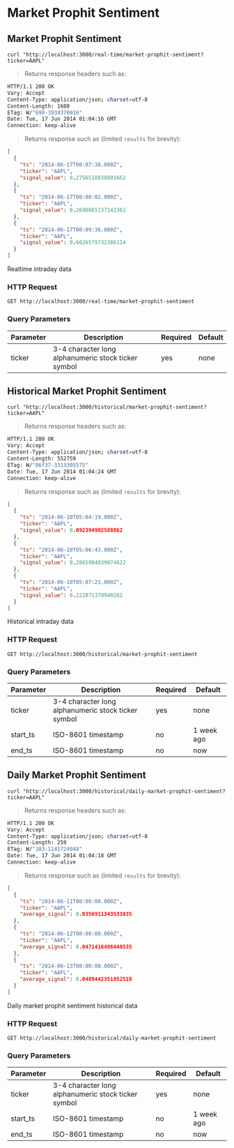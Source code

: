 
# Market Prophit Sentiment


## Market Prophit Sentiment

```shell
curl "http://localhost:3000/real-time/market-prophit-sentiment?ticker=AAPL"
```

> Returns response headers such as:

```bash
HTTP/1.1 200 OK
Vary: Accept
Content-Type: application/json; charset=utf-8
Content-Length: 1680
ETag: W/"690-3934370916"
Date: Tue, 17 Jun 2014 01:04:16 GMT
Connection: keep-alive


```

> Returns response such as (limited `results` for brevity):

```json
[
  {
    "ts": "2014-06-17T00:07:38.000Z",
    "ticker": "AAPL",
    "signal_value": 0.2756518838801662
  },
  {
    "ts": "2014-06-17T00:08:02.000Z",
    "ticker": "AAPL",
    "signal_value": 0.2690865137142361
  },
  {
    "ts": "2014-06-17T00:09:36.000Z",
    "ticker": "AAPL",
    "signal_value": 0.6026579732386114
  }
]
```

Realtime intraday data

### HTTP Request

`GET http://localhost:3000/real-time/market-prophit-sentiment`

### Query Parameters

Parameter | Description | Required | Default
--------- | ----------- | -------- | -------
ticker | 3-4 character long alphanumeric stock ticker symbol | yes | none



## Historical Market Prophit Sentiment

```shell
curl "http://localhost:3000/historical/market-prophit-sentiment?ticker=AAPL"
```

> Returns response headers such as:

```bash
HTTP/1.1 200 OK
Vary: Accept
Content-Type: application/json; charset=utf-8
Content-Length: 552759
ETag: W/"86f37-3313305575"
Date: Tue, 17 Jun 2014 01:04:24 GMT
Connection: keep-alive


```

> Returns response such as (limited `results` for brevity):

```json
[
  {
    "ts": "2014-06-10T05:04:19.000Z",
    "ticker": "AAPL",
    "signal_value": 0.092394902588862
  },
  {
    "ts": "2014-06-10T05:06:43.000Z",
    "ticker": "AAPL",
    "signal_value": 0.2065984839074622
  },
  {
    "ts": "2014-06-10T05:07:21.000Z",
    "ticker": "AAPL",
    "signal_value": 0.222871379940262
  }
]
```

Historical intraday data

### HTTP Request

`GET http://localhost:3000/historical/market-prophit-sentiment`

### Query Parameters

Parameter | Description | Required | Default
--------- | ----------- | -------- | -------
ticker | 3-4 character long alphanumeric stock ticker symbol | yes | none
start_ts | ISO-8601 timestamp | no | 1 week ago
end_ts | ISO-8601 timestamp | no | now


## Daily Market Prophit Sentiment

```shell
curl "http://localhost:3000/historical/daily-market-prophit-sentiment?ticker=AAPL"
```

> Returns response headers such as:

```bash
HTTP/1.1 200 OK
Vary: Accept
Content-Type: application/json; charset=utf-8
Content-Length: 259
ETag: W/"103-1141724048"
Date: Tue, 17 Jun 2014 01:04:18 GMT
Connection: keep-alive


```

> Returns response such as (limited `results` for brevity):

```json
[
  {
    "ts": "2014-06-11T00:00:00.000Z",
    "ticker": "AAPL",
    "average_signal": 0.0356911343533835
  },
  {
    "ts": "2014-06-12T00:00:00.000Z",
    "ticker": "AAPL",
    "average_signal": 0.0471416486440535
  },
  {
    "ts": "2014-06-13T00:00:00.000Z",
    "ticker": "AAPL",
    "average_signal": 0.0489442351852518
  }
]
```

Daily market prophit sentiment historical data

### HTTP Request

`GET http://localhost:3000/historical/daily-market-prophit-sentiment`

### Query Parameters

Parameter | Description | Required | Default
--------- | ----------- | -------- | -------
ticker | 3-4 character long alphanumeric stock ticker symbol | yes | none
start_ts | ISO-8601 timestamp | no | 1 week ago
end_ts | ISO-8601 timestamp | no | now
